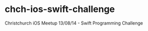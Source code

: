 chch-ios-swift-challenge
========================

Christchurch iOS Meetup 13/08/14 - Swift Programming Challenge
